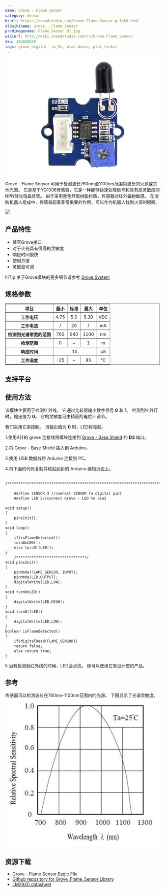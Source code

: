 ```yaml
---
name: Grove - Flame Sensor
category: Sensor
bzurl: https://seeedstudio.com/Grove-Flame-Sensor-p-1450.html
oldwikiname: Grove_-_Flame_Sensor
prodimagename: Flame_Sensor_01.jpg
wikiurl: http://wiki.seeedstudio.com/cn/Grove-Flame_Sensor
sku: 101020049
tags: grove_digital, io_5v, plat_duino, plat_linkit
---
```


![](https://raw.githubusercontent.com/SeeedDocument/Grove-Flame_Sensor/master/img/Flame_Sensor_01.jpg)

 Grove - Flame Sensor 可用于检测波长760nm至1100nm范围内波长的火源或其他光源。 它是基于YG1006传感器，它是一种能够快速处理信号和具有高灵敏度的NPN硅光电晶体管。 由于采用黑色环氧树脂材质，传感器对红外辐射敏感。 在消防机器人组成中，传感器起着非常重要的作用，可以作为机器人找到火源的眼睛。

[![](https://github.com/SeeedDocument/wiki_chinese/raw/master/docs/images/click_to_buy.PNG)](https://item.taobao.com/item.htm?spm=a1z10.3-c.w4002-11172317909.9.67713b2eWbqO5p&id=45575868600)

产品特性
-------


- 兼容Grove接口
- 对于火光具有很高的灵敏度
- 响应时间很快
- 使用方便
- 灵敏度可调

!!!Tip
    关于Grove模块的更多细节请参考 [Grove System](http://wiki.seeedstudio.com/cn/Grove_System/)

规格参数
-------------

<table border="1" cellspacing="0" width="80%">
<tr>
<th scope="col">
项目
</th>
<th scope="col">
最小
</th>
<th scope="col">
标准
</th>
<th scope="col">
最大
</th>
<th scope="col">
单位
</th>
</tr>
<tr align="center">
<th scope="row">
工作电压
</th>
<td>
4.75
</td>
<td>
5.0
</td>
<td>
5.30
</td>
<td>
VDC
</td>
</tr>
<tr align="center">
<th scope="row">
工作电流
</th>
<td>
/
</td>
<td>
20
</td>
<td>
/
</td>
<td>
mA
</td>
</tr>
<tr align="center">
<th scope="row">
检测到光谱带宽的范围
</th>
<td>
760
</td>
<td>
940
</td>
<td>
1100
</td>
<td>
nm
</td>
</tr>
<tr align="center">
<th scope="row">
检测范围
</th>
<td>
0
</td>
<td>
~
</td>
<td>
1
</td>
<td>
m
</td>
</tr>
<tr align="center">
<th scope="row">
响应时间
</th>
<td colspan="3">
15
</td>
<td>
μS
</td>
</tr>
<tr align="center">
<th scope="row">
工作温度
</th>
<td>
-25
</td>
<td>
~
</td>
<td>
85
</td>
<td>
℃
</td>
</tr>
</table>

支持平台
-------------------

使用方法
-----

该模块主要用于检测红外线。 它通过比较器输出数字信号 **0** 和 **1**。 检测到红外灯时，输出值为 **0**。 它的灵敏度可由精密的电位计调节。

我们来用它来控制。 当输出值为 **0** 时，LED将亮起。


1.使用4针的 grove 连接线将模块连接到 [Grove - Base Shield](https://item.taobao.com/item.htm?spm=a1z10.3-c.w4002-11172317909.10.3ff19e11crrag2&id=520233320144) 的 **D3** 端口。

2.将 Grove - Base Shield 插入到 Arduino。

3.使用 USB 数据线将 Arduino 连接到 PC。

4.将下面的代码复制并粘贴到新的 Arduino 编辑页面上。

```
    /******************************************************************************/

    #define SENSOR 3 //connect SENSOR to digital pin3
    #define LED 2//connect Grove - LED to pin2

void setup()
{
    pinsInit();
}
void loop()
{
    if(isFlameDetected())
    turnOnLED();
    else turnOffLED();
}
    /********************************/
void pinsInit()
{
    pinMode(FLAME_SENSOR, INPUT);
    pinMode(LED,OUTPUT);
    digitalWrite(LED,LOW);
}
void turnOnLED()
{
    digitalWrite(LED,HIGH);
}
void turnOffLED()
{
    digitalWrite(LED,LOW);
}
boolean isFlameDetected()
{
    if(digitalRead(FLAME_SENSOR))
    return false;
    else return true;
}
```

5.当有检测到红外线的时候，LED会点亮。 你可以使用它来设计您的产品。

参考
---------

传感器可以检测波长在760nm-1100nm范围内的光源。 下图显示了光谱灵敏度。
![](https://raw.githubusercontent.com/SeeedDocument/Grove-Flame_Sensor/master/img/Spectral_Sensitive.jpg)

资源下载
--------

-   [Grove - Flame Sensor Eagle File](https://raw.githubusercontent.com/SeeedDocument/Grove-Flame_Sensor/master/res/Grove-Directional_Light_Sensor_Eagle_File.zip)
-   [Github repository for Grove_Flame_Sensor Library](https://github.com/Seeed-Studio/Grove_Flame_Sensor)
-   [LM293D datasheet](https://raw.githubusercontent.com/SeeedDocument/Grove-Flame_Sensor/master/res/LM293D.pdf)


<!-- This Markdown file was created from http://www.seeedstudio.com/wiki/Grove_-_Flame_Sensor -->
